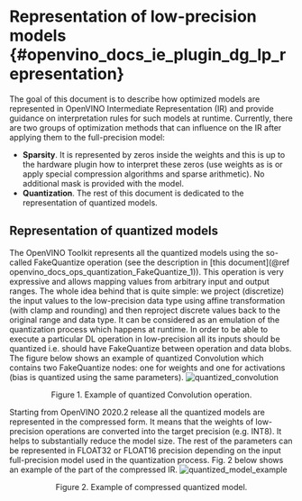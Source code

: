 # Representation of low-precision models {#openvino_docs_ie_plugin_dg_lp_representation}
The goal of this document is to describe how optimized models are represented in OpenVINO Intermediate Representation (IR) and provide guidance on interpretation rules for such models at runtime. 
Currently, there are two groups of optimization methods that can influence on the IR after applying them to the full-precision model:
- **Sparsity**. It is represented by zeros inside the weights and this is up to the hardware plugin how to interpret these zeros (use weights as is or apply special compression algorithms and sparse arithmetic). No additional mask is provided with the model.
- **Quantization**. The rest of this document is dedicated to the representation of quantized models.

## Representation of quantized models
The OpenVINO Toolkit represents all the quantized models using the so-called FakeQuantize operation (see the description in [this document](@ref openvino_docs_ops_quantization_FakeQuantize_1)). This operation is very expressive and allows mapping values from arbitrary input and output ranges. The whole idea behind that is quite simple: we project (discretize) the input values to the low-precision data type using affine transformation (with clamp and rounding) and then reproject discrete values back to the original range and data type. It can be considered as an emulation of the quantization process which happens at runtime.
In order to be able to execute a particular DL operation in low-precision all its inputs should be quantized i.e. should have FakeQuantize between operation and data blobs.  The figure below shows an example of quantized Convolution which contains two FakeQuantize nodes: one for weights and one for activations (bias is quantized using the same parameters).
![quantized_convolution]
<div align="center">Figure 1. Example of quantized Convolution operation.</div>

Starting from OpenVINO 2020.2 release all the quantized models are represented in the compressed form. It means that the weights of low-precision operations are converted into the target precision (e.g. INT8). It helps to substantially reduce the model size. The rest of the parameters can be represented in FLOAT32 or FLOAT16 precision depending on the input full-precision model used in the quantization process. Fig. 2 below shows an example of the part of the compressed IR.
![quantized_model_example]
<div align="center">Figure 2. Example of compressed quantized model.</div>  


[quantized_convolution]: images/quantized_convolution.png
[quantized_model_example]: images/quantized_model_example.png
